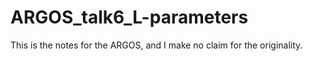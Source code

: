 # ARGOS_talk6_L-parameters
 This is the notes for the ARGOS, and I make no claim for the originality.
